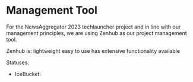 # Management Tool
For the NewsAggregator 2023 techlauncher project and in line with our management principles, we are using Zenhub as our project management tool. 

Zenhub is:
  lightweight
  easy to use
  has extensive functionality available
  
Statuses:
  + IceBucket:
  
